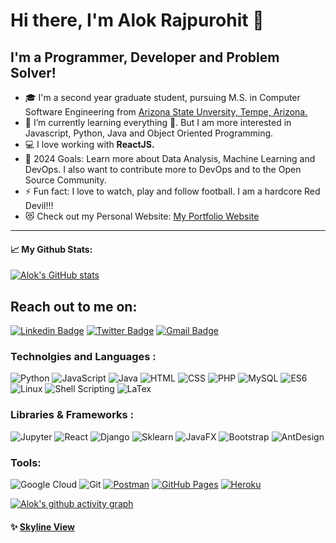 # Hi there, I'm Alok Rajpurohit 👋 

## I'm a Programmer, Developer and Problem Solver!

- 🎓 I'm a second year graduate student, pursuing M.S. in Computer Software Engineering from [Arizona State Unversity, Tempe, Arizona.](https://www.asu.edu/)
- 🌱 I’m currently learning everything 🤣. But I am more interested in Javascript, Python, Java and Object Oriented Programming.
- 💻 I love working with **ReactJS.**
- 🥅 2024 Goals: Learn more about Data Analysis, Machine Learning and DevOps. I also want to contribute more to DevOps and to the Open Source Community.
- ⚡ Fun fact: I love to watch, play and follow football. I am a hardcore Red Devil!!!
- 😻 Check out my Personal Website: [My Portfolio Website](https://alokpurohit18.github.io/PersonalWebsite/)

---

#### 📈 My Github Stats:

[![Alok's GitHub stats](https://github-readme-stats.vercel.app/api?username=alokpurohit18&show_icons=true&count_private=true&theme=tokyonight)](https://github.com/anuraghazra/github-readme-stats)

## Reach out to me on:

[![Linkedin Badge](https://img.shields.io/badge/-LinkedIn-blue?style=flat-round&logo=Linkedin&logoColor=white&link=https://www.linkedin.com/in/alok-rajpurohit-1941461a3/)](https://www.linkedin.com/in/alok-rajpurohit-1941461a3/)
[![Twitter Badge](https://img.shields.io/badge/-Twitter-blue?style=flat-round&logo=Twitter&logoColor=white&link=https://twitter.com/AlokPur32580593)](https://twitter.com/AlokPur32580593)
[![Gmail Badge](https://img.shields.io/badge/-Gmail-c14438?style=flat-round&logo=Gmail&logoColor=white&link=mailto:saloniguptasg12@gmail.com)](mailto:alokpurohit18@gmail.com)

### Technolgies and Languages :

![Python](https://img.shields.io/badge/-Python-black?style=flat-round&logo=Python)
![JavaScript](https://img.shields.io/badge/-JavaScript-black?style=flat-round&logo=javascript)
![Java](https://img.shields.io/badge/-java-E34A86?style=flat-round&logo=java)
![HTML](https://img.shields.io/badge/-HTML5-E34F26?style=flat-round&logo=html5&logoColor=white)
![CSS](https://img.shields.io/badge/-CSS3-blue?style=flat-round&logo=css3&logoColor=white)
![PHP](https://img.shields.io/badge/-PHP-purple?style=flat-round&logo=php&logoColor=white)
![MySQL](https://img.shields.io/badge/-MySQL-black?style=flat-round&logo=mysql)
![ES6](https://img.shields.io/badge/-ES6-yellow?style=flat-round&logo=es6)
![Linux](https://img.shields.io/badge/-Linux-black?style=flat-round&logo=Linux)
![Shell Scripting](https://img.shields.io/badge/-ShellScripting-0E185F?style=flat-round&logo=shell)
![LaTex](https://img.shields.io/badge/-LaTex-green?style=flat-round&logo=LaTex)

### Libraries & Frameworks :

![Jupyter](https://img.shields.io/badge/-jupyter-white?style=flat-round&logo=jupyter)
![React](https://img.shields.io/badge/-React-black?style=flat-round&logo=react)
![Django](https://img.shields.io/badge/-Django-blue?style=flat-round&logo=django)
![Sklearn](https://img.shields.io/badge/-sklearn-white?style=flat-round&logo=Sklearn)
![JavaFX](https://img.shields.io/badge/-JavaFX-4D77FF?style=flat-round&logo=JavaFX)
![Bootstrap](https://img.shields.io/badge/-Bootstrap-6610f2?style=flat-round&logo=Bootstrap)
![AntDesign](https://img.shields.io/badge/-AntDesign-red?style=flat-round&logo=AntDesign)

### Tools:

![Google Cloud](https://img.shields.io/badge/Google%20Cloud-black?style=flat-round&logo=google-cloud)
![Git](https://img.shields.io/badge/-Git-black?style=flat-round&logo=git)
<a href="#"><img alt="Postman" src="https://img.shields.io/badge/Postman-FF6C37?logo=postman&logoColor=white"></a>
<a href="#"><img alt="GitHub Pages" src="https://img.shields.io/badge/GitHub%20Pages-%23327FC7.svg?logo=github&logoColor=white"></a> 
<a href="#"><img alt="Heroku" src="https://img.shields.io/badge/Heroku%20-%23430098.svg?logo=heroku&logoColor=white"></a>

[![Alok's github activity graph](https://activity-graph.herokuapp.com/graph?username=alokpurohit18&theme=rogue)](https://github.com/alokpurohit18/github-readme-activity-graph)
<!-- [![Alok's github activity graph](https://activity-graph.herokuapp.com/graph?username=alokpurohit18&theme=rogue)](https://github.com/alokpurohit18/github-readme-activity-graph) -->

#### ✨ [Skyline View](https://skyline.github.com/alokpurohit18/2022)

[website]: https://alokpurohit18.github.io/PersonalWebsite/
[twitter]: https://twitter.com/AlokPur32580593
[instagram]: https://www.instagram.com/alokpurohit18/
[linkedin]: https://www.linkedin.com/in/alok-rajpurohit-1941461a3/
